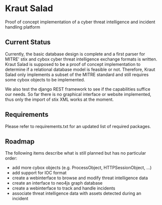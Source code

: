 # Kraut Salad
Proof of concept implementation of a cyber threat intelligence and incident handling platform

## Current Status
Currently, the basic database design is complete and a first parser for MITRE' stix and cybox cyber threat intelligence exchange formats is written. Kraut Salad is supposed to be a proof of concept implementation to determine if a relational database model is feasible or not. Therefore, Kraut Salad only implements a subset of the MITRE standard and still requires some cybox objects to be implemented.

We also test the django REST framework to see if the capabilities suffice our needs. So far there is no graphical interface or website implemented, thus only the import of stix XML works at the moment.

## Requirements
Please refer to requirements.txt for an updated list of required packages.

## Roadmap
The following items describe what is still planned but has no particular order:

* add more cybox objects (e.g. ProcessObject, HTTPSessionObject, ...)
* add support for IOC format
* create a webinterface to browse and modify threat intelligence data
* create an interface to neo4js graph database
* create a webinterface to track and handle incidents
* associate threat intelligence data with assets detected during an incident
